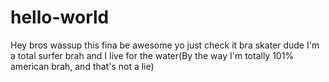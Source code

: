 # hello-world

Hey bros wassup this fina be awesome yo just check it bra skater dude
I'm a total surfer brah and I live for the water(By the way I'm totally 101% american brah, and that's not a lie)
